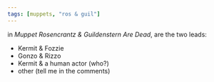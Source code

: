 ```yaml
---
tags: [muppets, "ros & guil"]
---
```


in *Muppet Rosencrantz & Guildenstern Are Dead*, are the two leads:

* Kermit & Fozzie
* Gonzo & Rizzo
* Kermit & a human actor (who?)
* other (tell me in the comments)
